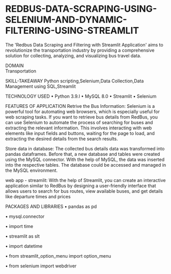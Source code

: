 # REDBUS-DATA-SCRAPING-USING-SELENIUM-AND-DYNAMIC-FILTERING-USING-STREAMLIT
The 'Redbus Data Scraping and Filtering with Streamlit Application' aims to revolutionize the transportation industry by providing a comprehensive solution for collecting, analyzing, and visualizing bus travel data. 

DOMAIN	
	Transportation

SKILL-TAKEAWAY
Python scripting,Selenium,Data Collection,Data Management using SQL,Streamlit

TECHNOLOGY USED
•	Python 3.9.I
•	MySQL 8.0
•	Streamlit
•	Selenium


FEATURES OF APPLICATION
Retrive the Bus Information:
  	Selenium is a powerful tool for automating web browsers, which is especially useful for web scraping tasks. If you want to retrieve bus details from RedBus, you can use Selenium to automate the process of searching for buses and extracting the relevant information. This involves interacting with web elements like input fields and buttons, waiting for the page to load, and extracting the desired details from the search results.

Store data in database:
The collected bus details data was transformed into pandas dataframes. Before that, a new database and tables were created using the MySQL connector. With the help of MySQL, the data was inserted into the respective tables. The database could be accessed and managed in the MySQL environment.

web app - streamlit:
With the help of Streamlit, you can create an interactive application similar to RedBus by designing a user-friendly interface that allows users to search for bus routes, view available buses, and get details like departure times and prices

PACKAGES AND LIBRARIES
•	pandas as pd

•	mysql.connector

•	import time

•	streamlit as slt

•	import datetime

•	from streamlit_option_menu import option_menu

•	from selenium import webdriver
